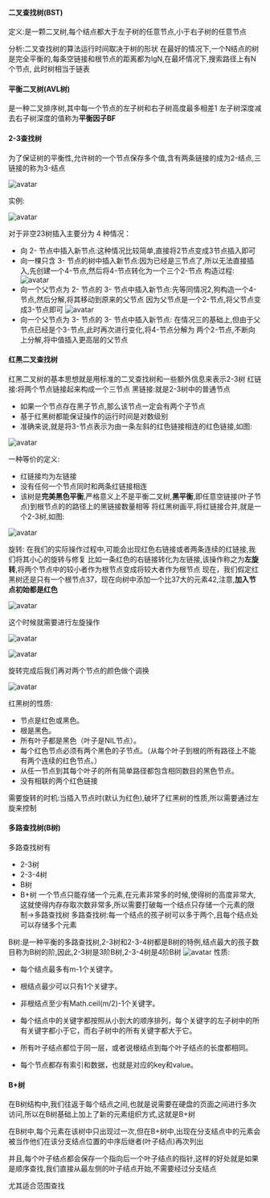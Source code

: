#### 二叉查找树(BST)
定义:是一颗二叉树,每个结点都大于左子树的任意节点,小于右子树的任意节点

分析:二叉查找树的算法运行时间取决于树的形状 在最好的情况下,一个N结点的树是完全平衡的,每条空链接和根节点的距离都为lgN,在最坏情况下,搜索路径上有N个节点,
此时树相当于链表
#### 平衡二叉树(AVL树)
是一种二叉排序树,其中每一个节点的左子树和右子树高度最多相差1
左子树深度减去右子树深度的值称为**平衡因子BF** 

#### 2-3查找树
为了保证树的平衡性,允许树的一个节点保存多个值,含有两条链接的成为2-结点,三链接的称为3-结点

![avatar](./1625912356.jpg)

实例:

![avatar](./1625914119.jpg)

对于非空23树插入主要分为 4 种情况：
- 向 2- 节点中插入新节点:这种情况比较简单,直接将2节点变成3节点插入即可
- 向一棵只含 3- 节点的树中插入新节点:因为已经是三节点了,所以无法直接插入,先创建一个4-节点,然后将4-节点转化为一个三个2-节点
构造过程:
![avatar](./1625914520.jpg)
- 向一个父节点为 2- 节点的 3- 节点中插入新节点:先等同情况2,狗构造一个4-节点,然后分解,将其移动到原来的父节点
因为父节点是一个2-节点,将父节点变成3-节点即可
![avatar](./1625916226.jpg)
- 向一个父节点为 3- 节点的 3- 节点中插入新节点: 在情况三的基础上,但由于父节点已经是个3-节点,此时再次进行变化,将4-节点分解为
两个2-节点,不断向上分解,将中值插入更高层的父节点

#### 红黑二叉查找树
红黑二叉树的基本思想就是用标准的二叉查找树和一些额外信息来表示2-3树
红链接:将两个节点链接起来构成一个三节点
黑链接:就是2-3树中的普通节点
- 如果一个节点存在黑子节点,那么该节点一定会有两个子节点
- 基于红黑树都能保证操作的运行时间是对数级别
- 准确来说,就是将3-节点表示为由一条左斜的红色链接相连的红色链接,如图:

![avatar](./1625919448.jpg)

一种等价的定义:
- 红链接均为左链接
- 没有任何一个节点同时和两条红链接相连
- 该树是**完美黑色平衡**,严格意义上不是平衡二叉树,**黑平衡**,即任意空链接(叶子节点)到根节点的的路径上的黑链接数量相等
将红黑树画平,将红链接合并,就是一个2-3树,如图:
  
![avatar](./1625919927.jpg)

旋转:
在我们的实际操作过程中,可能会出现红色右链接或者两条连续的红链接,我们将其小心的旋转与修复
比如一条红色的右链接转化为左链接,该操作称之为**左旋转**,将两个节点中的较小者作为根节点变成将较大者作为根节点
现在，我们假定红黑树还是只有一个根节点37，现在向树中添加一个比37大的元素42,注意,**加入节点初始都是红色**

![avatar](./1625921874.jpg)

这个时候就需要进行左旋操作

![avatar](./1625922009.jpg)

![avatar](./1625922034.jpg)

旋转完成后我们再对两个节点的颜色做个调换

![avatar](./1625922068.jpg)

红黑树的性质:
- 节点是红色或黑色。
- 根是黑色。
- 所有叶子都是黑色（叶子是NIL节点）。
- 每个红色节点必须有两个黑色的子节点。（从每个叶子到根的所有路径上不能有两个连续的红色节点。）
- 从任一节点到其每个叶子的所有简单路径都包含相同数目的黑色节点。
- 没有相联的两个红色链接

需要旋转的时机:当插入节点时(默认为红色),破坏了红黑树的性质,所以需要通过左旋来控制
#### 多路查找树(B树)
多路查找树有
- 2-3树
- 2-3-4树
- B树
- B+树
一个节点只能存储一个元素,在元素非常多的时候,使得树的高度非常大,这就使得内存存取次数非常多,所以需要打破每一个结点只存储一个元素的限制->多路查找树
多路查找树:每一个结点的孩子树可以多于两个,且每个结点处可以存储多个元素

B树:是一种平衡的多路查找树,2-3树和2-3-4树都是B树的特例,结点最大的孩子数目称为B树的阶,因此,2-3树是3阶B树,2-3-4树是4阶B树
![avatar](./1626191757.jpg)
性质:
- 每个结点最多有m-1个关键字。

- 根结点最少可以只有1个关键字。

- 非根结点至少有Math.ceil(m/2)-1个关键字。

- 每个结点中的关键字都按照从小到大的顺序排列，每个关键字的左子树中的所有关键字都小于它，而右子树中的所有关键字都大于它。

- 所有叶子结点都位于同一层，或者说根结点到每个叶子结点的长度都相同。

- 每个节点都存有索引和数据，也就是对应的key和value。
#### B+树
在B树结构中,我们往返于每个结点之间,也就是说需要在硬盘的页面之间进行多次访问,所以在B树基础上加上了新的元素组织方式,这就是B+树

在B树中,每个元素在该树中只出现过一次,但在B+树中,出现在分支结点中的元素会被当作他们在该分支结点位置的中序后继者(叶子结点)再次列出

并且,每个叶子结点都会保存一个指向后一个叶子结点的指针,这样的好处就是如果是顺序查找,我们直接从最左侧的叶子结点开始,不需要经过分支结点

尤其适合范围查找